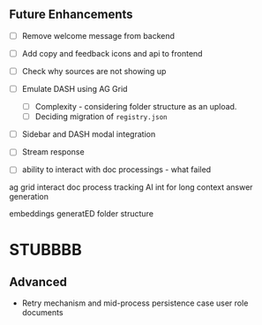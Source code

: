 
## Future Enhancements

- [ ] Remove welcome message from backend
- [ ] Add copy and feedback icons and api to frontend
- [ ] Check why sources are not showing up
- [ ] Emulate DASH using AG Grid 
    - [ ] Complexity - considering folder structure as an upload.
    - [ ] Deciding migration of `registry.json`
- [ ] Sidebar and DASH modal integration
- [ ] Stream response
- [ ] ability to interact with doc processings - what failed


ag grid interact
doc process tracking
AI int for long context answer generation

embeddings generatED folder structure

# STUBBBB

## Advanced

- Retry mechanism and mid-process persistence
case user role documents
